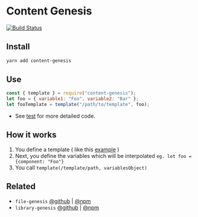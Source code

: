 # Content Genesis

[![Build Status](https://travis-ci.org/servexyz/content-genesis.svg?branch=master)](https://travis-ci.org/servexyz/content-genesis)

## Install

```bash
yarn add content-genesis
```

## Use

```js
const { template } = require("content-genesis");
let foo = { variable1: "Foo", variable2: "Bar" };
let fooTemplate = template("/path/to/template", foo);
```

* See [test](./tests/content.test.js) for more detailed code.

## How it works

1. You define a template ( like this [example](./templates/sample.template.js) )
2. Next, you define the variables which will be interpolated
   `eg. let foo = {component: "Foo"}`
3. You call `template(/template/path, variablesObject)`

## Related

* `file-genesis` [@github](https://github.com/servexyz/file-genesis) | [@npm](https://www.npmjs.com/package/file-genesis)
* `library-genesis` [@github](https://github.com/servexyz/library-genesis) | [@npm](https://www.npmjs.com/package/library-genesis)
